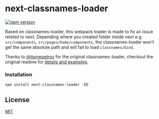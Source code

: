 # next-classnames-loader

[![npm version](https://img.shields.io/npm/v/next-classnames-loader.svg?style=flat-square)](https://www.npmjs.com/package/next-classnames-loader)

Based on classnames-loader, this webpack loader is made to fix an issue related to next. Depending where you created folder inside next e.g. `src/components`, `src/pages/home/components`, the classnames-loader won't get the same absolute path and will fail to load `classnames/bind`.

Thanks to [@itsmepetrov](https://github.com/itsmepetrov) for the original classnames-loader, checkout the original readme for [details and examples](https://github.com/itsmepetrov/classnames-loader).

### Installation

```
npm install next-classnames-loader -ED
```

## License

[MIT](LICENSE.md)
